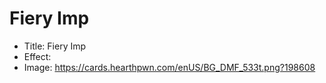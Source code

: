 # Fiery Imp
- Title:  Fiery Imp
- Effect:  
- Image:  https://cards.hearthpwn.com/enUS/BG_DMF_533t.png?198608
